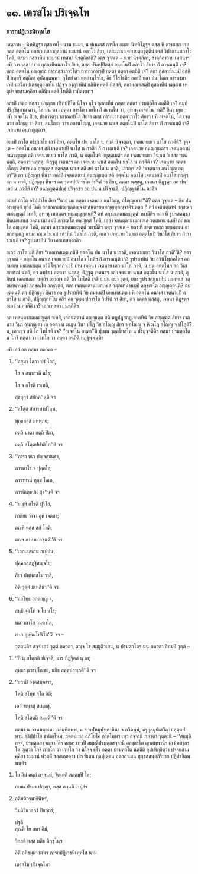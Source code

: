 <h1>๑๓. เตรสโม ปริเจฺฉโท</h1>
<h3>การกปฎิเวธนิเทฺทโส</h3>
<p>เอตฺถาห   – นิทฺทิฎฺฐา กุสลาทโย นาม ธมฺมา, น ปเนเตสํ การโก อตฺตา นิทฺทิโฎฺฐฯ ตสฺส หิ การกสฺส เวทกสฺส อตฺตโน อภาเว กุสลากุสลานํ ธมฺมานํ อภาโว สิยา, เตสมภาเว ตทายตฺตวุตฺตีนํ เตสํ วิปากานมภาโว โหติ, ตสฺมา กุสลาทีนํ ธมฺมานํ เทสนา นิรตฺถิกาติ? อตฺร วุจฺจเต – นายํ  นิรตฺถิกา, สาตฺถิกาวายํ เทสนาฯ ยทิ การกสฺสาภาวา กุสลาทีนมภาโว สิยา, ตสฺส ปริกปฺปิตสฺส อตฺตโนปิ อภาโว สิยาฯ กิํ การณนฺติ เจ? ตสฺส อตฺตโน อญฺญสฺส การกสฺสาภาวโตฯ การกาภาเวปิ กตฺตา อตฺตา อตฺถีติ เจ? ตถา กุสลาทีนมฺปิ อสติปิ กตฺตริ อตฺถิตา อุปคนฺตพฺพา, กุโตยํ ตว ตตฺถานุโรโธ, อิธ วิโรโธติฯ อถาปิ ยถา ปน โลเก การกาภาเวปิ ปถวีอาปเตชอุตุอาทโย ปฎิจฺจ องฺกุราทีนํ อภินิพฺพตฺติ ทิสฺสติ, ตถา เอเตสมฺปิ กุสลาทีนํ ธมฺมานํ เหตุปจฺจยสามคฺคิยา อภินิพฺพตฺติ โหตีติ เวทิตพฺพาฯ</p>


<p>อถาปิ เจตฺถ ตสฺสา ปญฺญาย ปริกปฺปิโต นิโจฺจ ธุโว กุสลาทีนํ กตฺตา อตฺตา ปรมตฺถโต อตฺถีติ เจ? ตมุปปริกฺขิสฺสาม ตาว, โส ปน ตาว อตฺตา การโก เวทโก กิํ สเจตโน วา, อุทาหุ อเจตโน วาติ? กิเญฺจตฺถ – ยทิ อเจตโน สิยา, ปาการตรุปาสาณสทิโส สิยาฯ ตสฺส การกเวทกตฺตาภาโว สิยาฯ ยทิ สเจตโน, โส เจตนาย อโญฺญ วา สิยา, อนโญฺญ วาฯ อถานโญฺญ, เจตนาย นาเส อตฺตโนปิ นาโส สิยาฯ กิํ การณนฺติ เจ? เจตนาย อนญฺญตฺตาฯ</p>


<p>อถาปิ ภวโต อธิปฺปาโย เอวํ สิยา, อตฺตโน ปน นาโส  น ภวติ นิจฺจตฺตา, เจตนายเยว นาโส ภวตีติ? วุจฺจเต – อตฺตโน อนาเส สติ เจตนายปิ นาโส น ภวติฯ กิํ การณนฺติ เจ? เจตนาย อนญฺญตฺตาฯ เจตนตฺตานํ อนญฺญเตฺต สติ เจตนายเยว นาโส ภวติ, น อตฺตโนติ อยุตฺตเมตํฯ อถ เจตนายเยว วินาเส วิเสสการณํ นตฺถิ, อตฺตาว นสฺสตุ, ติฎฺฐตุ เจตนาฯ อถ เจตนาย นาเส อตฺตโน นาโส  น ภวตีติ เจ? เจตนาย อตฺตา อโญฺญ สิยาฯ อถ อญฺญสฺส อตฺตสฺส นาเส สติ สยํ นาโส น ภวติ, เอวญฺจ สติ ‘‘เจตนาย  อนโญฺญ อตฺตา’’ติ ตว ปฎิญฺญา หีนาฯ อถาปิ เจตนตฺตานํ อนญฺญเตฺต สติ อตฺตโน อนาโส เจตนายปิ อนาโส ภวตุฯ อถ น ภวติ, ปฎิญฺญา หีนาฯ อถ วุตฺตปฺปการโต วิปรีตํ วา สิยา, อตฺตา นสฺสตุ, เจตนา ติฎฺฐตุฯ อถ ปน เอวํ น ภวตีติ เจ? อนญฺญตฺตปกฺขํ ปริจฺจชฯ อถ ปน น ปริจฺจชสิ, ปฎิญฺญาหีโน ภวสิฯ</p>


<p>อถายํ ภวโต อธิปฺปาโย สิยา ‘‘นายํ มม อตฺตา เจตนาย อนโญฺญ, อโญฺญเยวา’’ติ? ตตฺร วุจฺจเต – อิธ ปน อญฺญตฺตํ ทุวิธํ โหติ ลกฺขณกตมญฺญตฺตญฺจ เทสนฺตรกตมญฺญตฺตญฺจาติฯ ตตฺถ กิํ ตฺวํ เจตนตฺตานํ ลกฺขณกตมญฺญตฺตํ วเทสิ, อุทาหุ เทสนฺตรกตมญฺญตฺตนฺติ? อหํ ลกฺขณกตมญฺญตฺตํ วทามีติฯ ยถา หิ รูปรสคนฺธาทีนเมกเทเส วตฺตมานานมฺปิ ลกฺขณโต อญฺญตฺตํ โหติ, เอวํ เจตนตฺตานเมกเทเส วตฺตมานานมฺปิ ลกฺขณโต อญฺญตฺตํ โหติ, ตสฺมา ลกฺขณกตมญฺญตฺตํ วทามีติฯ ตตฺร วุจฺจเต – ยถา หิ ชาตเวทสฺส ฑยฺหมาเน อามกสงฺฆเฎ อามกวณฺณวินาเส รสาทีนํ วินาโส ภวติ, ตเถว เจตนาย วินาเส อตฺตโนปิ วินาโส สิยาฯ กิํ การณนฺติ เจ? รูปรสาทีนํ วิย เอกเทสตฺตาติฯ</p>


<p>อเถวํ ภวโต มติ สิยา ‘‘เอกเทสเตฺต สติปิ อตฺตโน ปน นาโส น ภวติ, เจตนายเยว วินาโส ภวตี’’ติ? อตฺร วุจฺจเต – อตฺตโน อนาเส เจตนายปิ อนาโสว โหติฯ กิํ การณนฺติ เจ? รูปรสาทีนํ วิย อวินิโพฺภคโตฯ อถ สมาเน เอกเทสเตฺต อวินิโพฺภคภาเวปิ  เกน เหตุนา เจตนาย เอว นาโส ภวติ, น ปน อตฺตโนฯ อถ วิเสสการณํ นตฺถิ, ตว ลทฺธิยา อตฺตาว นสฺสตุ, ติฎฺฐตุ เจตนาฯ อถ เจตนาย นาเส อตฺตโน นาโส  น ภวติ, อุภินฺนํ เอกเทสตา นตฺถิฯ เอวญฺจ สติ โก โทโสติ เจ? ยํ ปน ตยา วุตฺตํ, ยถา รูปรสคนฺธาทีนํ เอกเทเส วตฺตมานานมฺปิ ลกฺขณโต อญฺญตฺตํ, ตถา เจตนตฺตานเมกเทเส วตฺตมานานมฺปิ ลกฺขณโต อญฺญตฺตนฺติ? ตมยุตฺตนฺติ ตว ปฎิญฺญา หีนาฯ อถ รูปรสาทีนํ วิย สมาเนปิ เอกเทสเตฺต ยทิ อตฺตโน อนาเส เจตนายปิ อนาโส น ภวติ, ปฎิญฺญาหีโน อสิฯ อถ วุตฺตปฺปการโต วิปรีตํ วา สิยา, ตว อตฺตา นสฺสตุ, เจตนา ติฎฺฐตุฯ อเถวํ น ภวตีติ เจ? เอกเทสตาว นตฺถีติฯ</p>


<p>อถ เทสนฺตรกตมญฺญตฺตํ วเทสิ, เจตนตฺตานํ อญฺญเตฺต สติ ฆฎปฎสกฎเคหาทีนํ วิย อญฺญตฺตํ สิยาฯ เจตนาย วินา อนญฺญตา เต อตฺตา น ฆเฎน วินา ปโฎ วิย อโญฺญ สิยา ฯ อโญฺญ จ หิ ฆโฎ อโญฺญ จ ปโฎติ? น, เอวญฺจ สติ โก โทโสติ เจ? ‘‘อเจตโน อตฺตา’’ติ ปุเพฺพ วุตฺตโทสโต น ปริมุจฺจตีติฯ ตสฺมา ปรมตฺถโต น โกจิ กตฺตา วา เวทโก วา อตฺตา อตฺถีติ ทฎฺฐพฺพนฺติฯ</p>


<p>ยทิ เอวํ อถ กสฺมา ภควตา –</p>


<ol>
<li>
‘‘อสฺมา โลกา ปรํ โลกํ,  
  
โส จ สนฺธาวตี นโร;  
  
โส จ กโรติ เวเทติ,  
  
สุขทุกฺขํ สยํกต’’นฺติ จฯ  
</li>
  
<li>
‘‘สโตฺต  
สํสารมาปโนฺน,  
  
ทุกฺขมสฺส มหพฺภยํ;  
  
อตฺถิ มาตา อตฺถิ ปิตา,  
  
อตฺถิ สโตฺตปปาติโก’’ติ จฯ  
</li>
  
<li>
‘‘ภารา หเว ปญฺจกฺขนฺธา,  
  
ภารหาโร จ ปุคฺคโล;  
  
ภาราทานํ ทุกฺขํ โลเก,  
  
ภารนิเกฺขปนํ สุข’’นฺติ จฯ  
</li>
  
<li>
‘‘ยญฺหิ กโรติ ปุริโส,  
  
กาเยน วาจา อุท เจตสา;  
  
ตญฺหิ ตสฺส สกํ โหติ,  
  
ตญฺจ อาทาย คจฺฉตี’’ติ จฯ  
</li>
  
<li>
‘‘เอกเสฺสเกน กเปฺปน,  
  
ปุคฺคลสฺสฎฺฐิสญฺจโย;  
  
สิยา ปพฺพตสโม ราสิ,  
  
อิติ วุตฺตํ มเหสินา’’ติ จฯ  
</li>
  
<li>
‘‘อสโทฺธ  
อกตญฺญู จ,  
  
สนฺธิเจฺฉโท จ โย นโร;  
  
หตาวกาโส วนฺตาโส,  
  
ส เว อุตฺตมโปริโส’’ติ จฯ –  
</li>
  
<p>วุตฺตนฺติฯ สจฺจํ เอวํ วุตฺตํ ภควตา, ตญฺจ โข สมฺมุติวเสน, น ปรมตฺถโตฯ นนุ ภควตา อิทมฺปิ วุตฺตํ –
</ol></p>


<ol>
<li>
‘‘กิํ  
นุ สโตฺตติ ปเจฺจสิ, มาร ทิฎฺฐิคตํ นุ เต;  
  
สุทฺธสงฺขารปุโญฺชยํ, นยิธ สตฺตุปลพฺภตี’’ติ จฯ  
</li>
  
<li>
‘‘ยถาปิ  
องฺคสมฺภารา,  
  
โหติ สโทฺท รโถ อิติ;  
  
เอวํ ขเนฺธสุ สเนฺตสุ,  
  
โหติ สโตฺตติ สมฺมุตี’’ติ จฯ  
</li>
  
<p>ตสฺมา น วจนมตฺตเมวาวลมฺพิตพฺพํ, น จ ทฬฺหมูฬฺหคาหินา จ ภวิตพฺพํ, ครุกุลมุปเสวิตฺวา สุตฺตปทานํ อธิปฺปาโย ชานิตโพฺพ, สุตฺตปเทสุ อภิโยโค กาตโพฺพฯ เทฺว สจฺจานิ ภควตา วุตฺตานิ – ‘‘สมฺมุติสจฺจํ, ปรมตฺถสจฺจญฺจา’’ติฯ ตสฺมา เทฺวปิ สมฺมุติปรมตฺถสจฺจานิ อสงฺกรโต ญาตพฺพานิฯ เอวํ อสงฺกรโต ญตฺวา โกจิ การโก วา เวทโก วา นิโจฺจ ธุโว อตฺตา ปรมตฺถโต นตฺถีติ อุปปริกฺขิตฺวา ปจฺจยสามคฺคิยา ธมฺมานํ ปวตฺติํ สลฺลเกฺขตฺวา ปณฺฑิเตน กุลปุเตฺตน อตฺถกาเมน ทุกฺขสฺสนฺตกิริยาย ปฎิปชฺชิตพฺพนฺติฯ
</ol></p>


<ol>
<li>
โย อิมํ คนฺถํ อจฺจนฺตํ, จิเนฺตติ สตตมฺปิ โส;  
  
กเมน ปรมา ปญฺญา, ตสฺส คจฺฉติ เวปุลํฯ  
</li>
  
<li>
อติมติกรมาธินีหรํ,  
  
วิมติวินาสกรํ ปิยกฺกรํ;  
  
ปฐติ  
สุณติ โย สทา อิมํ,  
  
วิกสติ ตสฺส มตีธ ภิกฺขุโนฯ  
</li>
  
อิติ อภิธมฺมาวตาเร การกปฎิเวธนิเทฺทโส นาม  
</li>
  
เตรสโม ปริเจฺฉโทฯ  
</li>
  
  
  
  
  